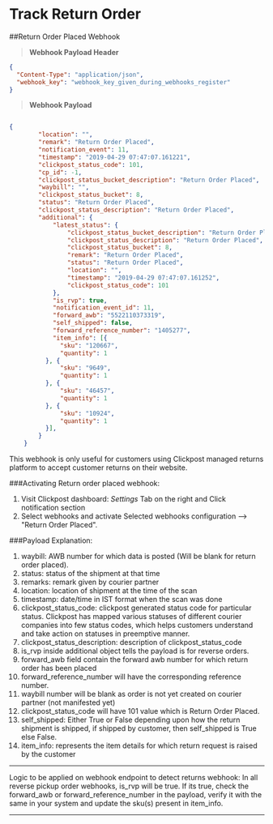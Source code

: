 # Track Return Order

##Return Order Placed Webhook

>__Webhook Payload Header__

```json
{
  "Content-Type": "application/json",
  "webhook_key": "webhook_key_given_during_webhooks_register"
}
```

>__Webhook Payload__

```json

{
        "location": "",
        "remark": "Return Order Placed",
        "notification_event": 11,
        "timestamp": "2019-04-29 07:47:07.161221",
        "clickpost_status_code": 101,
        "cp_id": -1,
        "clickpost_status_bucket_description": "Return Order Placed",
        "waybill": "",
        "clickpost_status_bucket": 8,
        "status": "Return Order Placed",
        "clickpost_status_description": "Return Order Placed",
        "additional": {
            "latest_status": {
                "clickpost_status_bucket_description": "Return Order Placed",
                "clickpost_status_description": "Return Order Placed",
                "clickpost_status_bucket": 8,
                "remark": "Return Order Placed",
                "status": "Return Order Placed",
                "location": "",
                "timestamp": "2019-04-29 07:47:07.161252",
                "clickpost_status_code": 101
            },
            "is_rvp": true,
            "notification_event_id": 11,
            "forward_awb": "5522110373319",
            "self_shipped": false,
            "forward_reference_number": "1405277",
            "item_info": [{
              "sku": "120667",
              "quantity": 1
          }, {
              "sku": "9649",
              "quantity": 1
          }, {
              "sku": "46457",
              "quantity": 1
          }, {
              "sku": "10924",
              "quantity": 1
          }],
        }
    }
```

This webhook is only useful for customers using Clickpost managed returns platform to accept customer returns on their website.

###Activating Return order placed webhook:

1. Visit Clickpost dashboard: *Settings* Tab on the right and Click notification section
2. Select webhooks and activate Selected webhooks configuration --> "Return Order Placed". 

###Payload Explanation:

1. waybill: AWB number for which data is posted (Will be blank for return order placed).
2. status: status of the shipment at that time
3. remarks: remark given by courier partner
4. location: location of shipment at the time of the scan
5. timestamp: date/time in IST format when the scan was done
6. clickpost_status_code: clickpost generated status code for particular status. Clickpost has mapped various statuses of different courier companies into few status codes, which helps customers understand and take action on statuses in preemptive manner.
7. clickpost_status_description: description of clickpost_status_code
8. is_rvp inside additional object tells the payload is for reverse orders. 
9. forward_awb field contain the forward awb number for which return order has been placed 
10. forward_reference_number will have the corresponding reference number.
12. waybill number will be blank as order is not yet created on courier partner (not manifested yet) 
13. clickpost_status_code will have 101 value which is Return Order Placed.
14. self_shipped: Either True or False depending upon how the return shipment is shipped, if shipped by customer, then self_shipped is True else False.
15. item_info: represents the item details for which return request is raised by the customer

---

Logic to be applied on webhook endpoint to detect returns webhook: In all reverse pickup order webhooks, is_rvp will be true. If its true, check the forward_awb or forward_reference_number in the payload, verify it with the same in your system and update the sku(s) present in item_info.

------